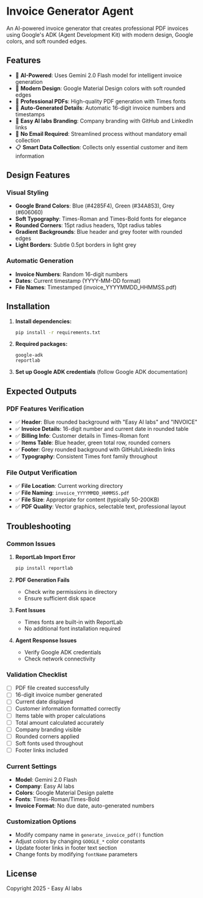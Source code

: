 # Invoice Generator Agent

An AI-powered invoice generator that creates professional PDF invoices using Google's ADK (Agent Development Kit) with modern design, Google colors, and soft rounded edges.

## Features

- 🤖 **AI-Powered**: Uses Gemini 2.0 Flash model for intelligent invoice generation
- 🎨 **Modern Design**: Google Material Design colors with soft rounded edges
- 📄 **Professional PDFs**: High-quality PDF generation with Times fonts
- 🔢 **Auto-Generated Details**: Automatic 16-digit invoice numbers and timestamps
- 💼 **Easy AI labs Branding**: Company branding with GitHub and LinkedIn links
- 🚫 **No Email Required**: Streamlined process without mandatory email collection
- 📋 **Smart Data Collection**: Collects only essential customer and item information

## Design Features

### Visual Styling
- **Google Brand Colors**: Blue (#4285F4), Green (#34A853), Grey (#606060)
- **Soft Typography**: Times-Roman and Times-Bold fonts for elegance
- **Rounded Corners**: 15pt radius headers, 10pt radius tables
- **Gradient Backgrounds**: Blue header and grey footer with rounded edges
- **Light Borders**: Subtle 0.5pt borders in light grey

### Automatic Generation
- **Invoice Numbers**: Random 16-digit numbers
- **Dates**: Current timestamp (YYYY-MM-DD format)
- **File Names**: Timestamped (invoice_YYYYMMDD_HHMMSS.pdf)

## Installation

1. **Install dependencies:**
   ```bash
   pip install -r requirements.txt
   ```

2. **Required packages:**
   ```
   google-adk
   reportlab
   ```

3. **Set up Google ADK credentials** (follow Google ADK documentation)



## Expected Outputs

### PDF Features Verification
- ✅ **Header**: Blue rounded background with "Easy AI labs" and "INVOICE"
- ✅ **Invoice Details**: 16-digit number and current date in rounded table
- ✅ **Billing Info**: Customer details in Times-Roman font
- ✅ **Items Table**: Blue header, green total row, rounded corners
- ✅ **Footer**: Grey rounded background with GitHub/LinkedIn links
- ✅ **Typography**: Consistent Times font family throughout

### File Output Verification
- ✅ **File Location**: Current working directory
- ✅ **File Naming**: `invoice_YYYYMMDD_HHMMSS.pdf`
- ✅ **File Size**: Appropriate for content (typically 50-200KB)
- ✅ **PDF Quality**: Vector graphics, selectable text, professional layout

## Troubleshooting

### Common Issues

1. **ReportLab Import Error**
   ```bash
   pip install reportlab
   ```

2. **PDF Generation Fails**
   - Check write permissions in directory
   - Ensure sufficient disk space

3. **Font Issues**
   - Times fonts are built-in with ReportLab
   - No additional font installation required

4. **Agent Response Issues**
   - Verify Google ADK credentials
   - Check network connectivity

### Validation Checklist

- [ ] PDF file created successfully
- [ ] 16-digit invoice number generated
- [ ] Current date displayed
- [ ] Customer information formatted correctly
- [ ] Items table with proper calculations
- [ ] Total amount calculated accurately
- [ ] Company branding visible
- [ ] Rounded corners applied
- [ ] Soft fonts used throughout
- [ ] Footer links included

### Current Settings
- **Model**: Gemini 2.0 Flash
- **Company**: Easy AI labs
- **Colors**: Google Material Design palette
- **Fonts**: Times-Roman/Times-Bold
- **Invoice Format**: No due date, auto-generated numbers

### Customization Options
- Modify company name in `generate_invoice_pdf()` function
- Adjust colors by changing `GOOGLE_*` color constants
- Update footer links in footer text section
- Change fonts by modifying `fontName` parameters

## License

Copyright 2025 - Easy AI labs
